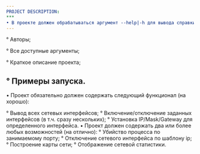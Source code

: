 ```yaml
---
PROJECT DESCRIPTION:  
***
• В проекте должен обрабатываться аргумент --help|-h для вывода справки, в которой отображаются:
---
```

  ° Авторы;
  
  ° Все доступные аргументы;  
  
  ° Краткое описание проекта;  
  
  ° Примеры запуска.  
  ---
  • Проект обязательно должен содержать следующий функционал (на хорошо): 
  
  ° Вывод всех сетевых интерфейсов; ° Включение/отключение заданных интерфейсов (в т.ч. сразу нескольких); ° Установка IP/Mask/Gateway для определенного интерфейса. • Проект должен содержать два или более любых возможностей (на отлично): ° Убийство процесса по занимаемому порту; ° Отключение сетевого интерфейса по шаблону ip; ° Построение карты сети; ° Отображение сетевой статистики.
